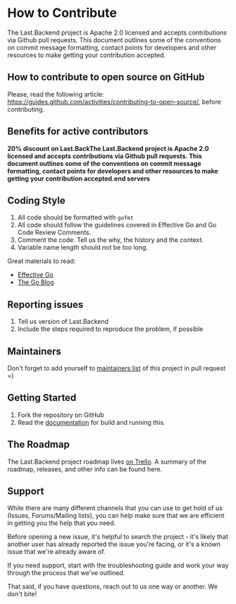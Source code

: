 # How to Contribute

The Last.Backend project is Apache 2.0 licensed and accepts contributions via Github pull requests. This document outlines some of the conventions on commit message formatting, contact points for developers and other resources to make getting your contribution accepted.

## How to contribute to open source on GitHub

Please, read the following article: https://guides.github.com/activities/contributing-to-open-source/, before contributing.

## Benefits for active contributors

**20% discount on Last.BackThe Last.Backend project is Apache 2.0 licensed and accepts contributions via Github pull requests. This document outlines some of the conventions on commit message formatting, contact points for developers and other resources to make getting your contribution accepted.end servers**

## Coding Style

1. All code should be formatted with `gofmt`
2. All code should follow the guidelines covered in Effective Go and Go Code Review Comments.
3. Comment the code. Tell us the why, the history and the context.
4. Variable name length should not be too long.

Great materials to read:
* [Effective Go](https://golang.org/doc/effective_go.html)
* [The Go Blog](https://blog.golang.org)

## Reporting issues

1. Tell us version of Last.Backend
2. Include the steps required to reproduce the problem, if possible

## Maintainers

Don't forget to add yourself to [maintainers list](https://github.com/lastbackend/lastbackend/blob/master/MAINTAINERS.md) of this project in pull request =)

## Getting Started

1. Fork the repository on GitHub
2. Read the [documentation](https://github.com/lastbackend/lastbackend/wiki/Getting-Started) for build and running this.

## The Roadmap

The Last.Backend project roadmap lives [on Trello](https://trello.com/b/XvLpWB8k/last-backend). A summary of the roadmap, releases, and other info can be found here.

## Support

While there are many different channels that you can use to get hold of us (Issues, Forums/Mailing lists), you can help make sure that we are efficient in getting you the help that you need.

Before opening a new issue, it's helpful to search the project - it's likely that another user has already reported the issue you're facing, or it's a known issue that we're already aware of.

If you need support, start with the troubleshooting guide and work your way through the process that we've outlined.

That said, if you have questions, reach out to us one way or another. We don't bite!
